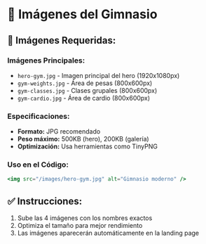 # 📁 Imágenes del Gimnasio

## 🎯 Imágenes Requeridas:

### **Imágenes Principales:**
- `hero-gym.jpg` - Imagen principal del hero (1920x1080px)
- `gym-weights.jpg` - Área de pesas (800x600px)
- `gym-classes.jpg` - Clases grupales (800x600px)
- `gym-cardio.jpg` - Área de cardio (800x600px)

### **Especificaciones:**
- **Formato:** JPG recomendado
- **Peso máximo:** 500KB (hero), 200KB (galería)
- **Optimización:** Usa herramientas como TinyPNG

### **Uso en el Código:**
```jsx
<img src="/images/hero-gym.jpg" alt="Gimnasio moderno" />
```

## ✅ Instrucciones:
1. Sube las 4 imágenes con los nombres exactos
2. Optimiza el tamaño para mejor rendimiento
3. Las imágenes aparecerán automáticamente en la landing page
